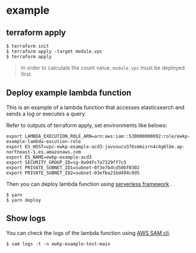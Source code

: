 # example

## terraform apply

```
$ terraform init
$ terraform apply -target module.vpc
$ terraform apply
```

> In order to calculate the count value, `module.vpc` must be deployed first.

## Deploy example lambda function
This is an example of a lambda function that accesses elasticsearch
and sends a log or executes a query.

Refer to outputs of terraform apply, set environments like belows:
```
export LAMBDA_EXECUTION_ROLE_ARN=arn:aws:iam::530000000092:role/ewkp-example-lambda-excution-role
export ES_HOST=vpc-ewkp-example-acd3-jovvoucu376smmizrn4c4g6lbe.ap-northeast-1.es.amazonaws.com
export ES_NAME=ewkp-example-acd3
export SECURITY_GROUP_ID=sg-0a94fc7a7329ff7c5
export PRIVATE_SUBNET_ID1=subnet-0f3e7bdcd50bf0302
export PRIVATE_SUBNET_ID2=subnet-03efba21bd494c9d5
```

Then you can deploy lambda function using
[serverless framework](https://www.serverless.com/framework/docs/) .
```
$ yarn
$ yarn deploy
```

## Show logs
You can check the logs of the lambda function using
[AWS SAM cli](https://docs.aws.amazon.com/serverless-application-model/latest/developerguide/serverless-sam-cli-install.html).

```
$ sam logs -t -n ewkp-example-test-main
```

